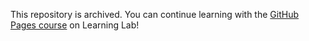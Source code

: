 This repository is archived. You can continue learning with the [GitHub Pages course](https://lab.github.com/githubtraining/github-pages) on Learning Lab!